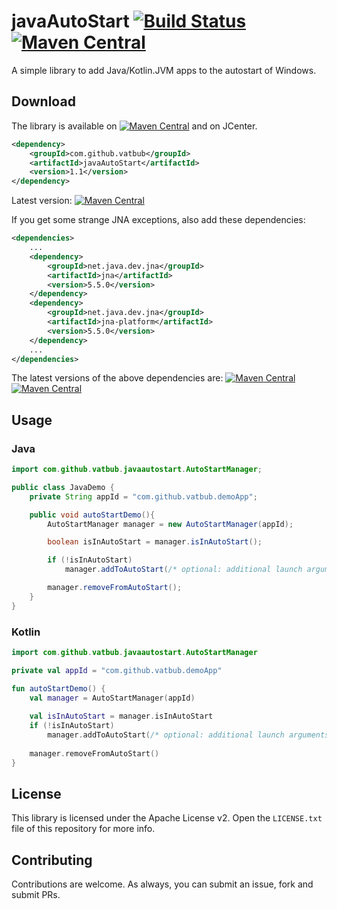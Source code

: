 # javaAutoStart [![Build Status](https://travis-ci.org/vatbub/javaAutoStart.svg?branch=master)](https://travis-ci.org/vatbub/javaAutoStart) [![Maven Central](https://img.shields.io/maven-central/v/com.github.vatbub/javaAutoStart)](http://search.maven.org/search?q=g:com.github.vatbub%20AND%20a:javaAutoStart)
A simple library to add Java/Kotlin.JVM apps to the autostart of Windows.

## Download
The library is available on [![Maven Central](https://img.shields.io/maven-central/v/com.github.vatbub/javaAutoStart)](http://search.maven.org/search?q=g:com.github.vatbub%20AND%20a:javaAutoStart) and on JCenter.
```xml
<dependency>
    <groupId>com.github.vatbub</groupId>
    <artifactId>javaAutoStart</artifactId>
    <version>1.1</version>
</dependency>
```

Latest version: [![Maven Central](https://img.shields.io/maven-central/v/com.github.vatbub/javaAutoStart?label=javaAutoStart)](http://search.maven.org/search?q=g:com.github.vatbub%20AND%20a:javaAutoStart)

If you get some strange JNA exceptions, also add these dependencies:

```xml
<dependencies>
    ...
    <dependency>
        <groupId>net.java.dev.jna</groupId>
        <artifactId>jna</artifactId>
        <version>5.5.0</version>
    </dependency>
    <dependency>
        <groupId>net.java.dev.jna</groupId>
        <artifactId>jna-platform</artifactId>
        <version>5.5.0</version>
    </dependency>
    ...
</dependencies>
```

The latest versions of the above dependencies are: [![Maven Central](https://img.shields.io/maven-central/v/net.java.dev.jna/jna?label=jna)](http://search.maven.org/search?q=g:net.java.dev.jna%20AND%20a:jna) [![Maven Central](https://img.shields.io/maven-central/v/net.java.dev.jna/jna-platform?label=jna-platform)](http://search.maven.org/search?q=g:net.java.dev.jna%20AND%20a:jna-platform)

## Usage
### Java
```java
import com.github.vatbub.javaautostart.AutoStartManager;

public class JavaDemo {
    private String appId = "com.github.vatbub.demoApp";

    public void autoStartDemo(){
        AutoStartManager manager = new AutoStartManager(appId);

        boolean isInAutoStart = manager.isInAutoStart();

        if (!isInAutoStart)
            manager.addToAutoStart(/* optional: additional launch arguments */);

        manager.removeFromAutoStart();
    }
}
```

### Kotlin
```kotlin
import com.github.vatbub.javaautostart.AutoStartManager

private val appId = "com.github.vatbub.demoApp"

fun autoStartDemo() {
    val manager = AutoStartManager(appId)
    
    val isInAutoStart = manager.isInAutoStart
    if (!isInAutoStart)
        manager.addToAutoStart(/* optional: additional launch arguments */)
    
    manager.removeFromAutoStart()
}
```

## License
This library is licensed under the Apache License v2.
Open the `LICENSE.txt` file of this repository for more info.

## Contributing
Contributions are welcome.
As always, you can submit an issue, fork and submit PRs.
